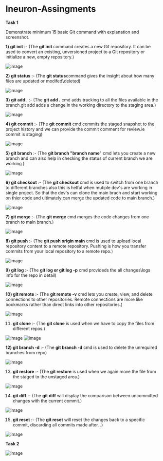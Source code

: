 # Ineuron-Assingments

**Task 1**

Demonstrate minimum 15 basic Git command with explanation and screenshot.

**1) git init** :-  (The **git init** command creates a new Git repository. It can be used to convert an existing, unversioned project to a Git repository or initialize a new, empty repository.)

![image](https://user-images.githubusercontent.com/106509394/194042190-25f08270-475a-4127-ad7c-3dc5788add49.png)

**2) git status** :-  (The **git status**command gives the insight about how many files are updated or modifed\deleted)

![image](https://user-images.githubusercontent.com/106509394/194054795-421c2cef-4c1d-428c-8647-49d865ee8f44.png)

**3) git add .** :-  (The **git add .** cmd adds tracking to all the files available in the branch.git add adds a change in the working directory to the staging area.)

![image](https://user-images.githubusercontent.com/106509394/194056528-8ea205a9-e9b4-4c6c-b668-3dedf394b8c0.png)

**4) git commit** :-  (The **git commit** cmd commits the staged snapshot to the project history and we can provide the commit comment for review.ie commit is staging)

![image](https://user-images.githubusercontent.com/106509394/194096722-d6cd0970-11b1-4f88-aa83-c48e9eafce04.png)

**5) git branch** :-  (The **git branch "branch name**" cmd lets you create a new branch and can also help in checking the status of current branch we are working )

![image](https://user-images.githubusercontent.com/106509394/194092861-130fe201-ccb8-4d4d-8ad2-823ed4c9e5d6.png)

**6) git checkout** :-  (The **git checkout** cmd is used to switch from one branch to different branches also this is helful when mutiple dev's are working in single project. So that the dev's can clone the main brach and start working on thier code and ultimately can merge the updated code to main branch.)

![image](https://user-images.githubusercontent.com/106509394/194094109-7ba55c69-d7e5-4483-9e74-a692512b55ec.png)

**7) git merge** :-  (The **git merge** cmd merges the code changes from one branch to main branch.)

![image](https://user-images.githubusercontent.com/106509394/194096990-56b88b7f-f750-44b2-b023-1de5a5b63fc6.png)

**8) git push** :-  (The **git push origin main** cmd is used to upload local repository content to a remote repository. Pushing is how you transfer commits from your local repository to a remote repo.)

![image](https://user-images.githubusercontent.com/106509394/194097907-9a194a13-6985-4849-add7-c2a26919e2b5.png)

**9) git log** :-  (The **git log or git log -p** cmd provideds the all changes\logs info for the repo in detail)

![image](https://user-images.githubusercontent.com/106509394/194098213-e82900ab-04e1-4aa6-9644-2aba9fd75d0e.png)

**10) git remote** :-  (The **git remote -v** cmd lets you create, view, and delete connections to other repositories. Remote connections are more like bookmarks rather than direct links into other repositories.)

![image](https://user-images.githubusercontent.com/106509394/194098800-af2ff180-9592-4328-9e9f-b2f17cbc6f89.png)

11) **git clone** :-  (The **git clone** is used when we have to copy the files from different repos.)

![image](https://user-images.githubusercontent.com/106509394/194116839-9debe94e-5b39-4f51-8fd9-65323b1acb67.png)
![image](https://user-images.githubusercontent.com/106509394/194117247-de48d699-a755-4543-b6c9-e5b06e22a0b4.png)

**12) git branch -d** :-  (The **git branch -d** cmd is used to delete the unrequired branches from repo)

![image](https://user-images.githubusercontent.com/106509394/194332900-510b809c-7317-4ab9-81d3-0ba78e530953.png)

13) **git restore** :-  (The **git restore** is used when we again move the file from the staged to the unstaged area.)

![image](https://user-images.githubusercontent.com/106509394/194334048-0fbaff7e-44f7-4ac6-a27a-e1cb8b6596b0.png)

14) **git diff** :-  (The **git diff** will display the comparison between uncommitted changes with the current commit.)

![image](https://user-images.githubusercontent.com/106509394/194335128-1e822dd9-1982-4f01-a790-9d1c96756476.png)

15) **git reset** :-  (The **git reset** will reset the changes back to a specific commit, discarding all commits made after. .)

![image](https://user-images.githubusercontent.com/106509394/194336468-b5701bbd-5236-497f-aaa6-09144413a18d.png)



**Task 2**

![image](https://user-images.githubusercontent.com/106509394/194710313-e2791960-419e-4757-b4bf-bd8fe30a49a6.png)















